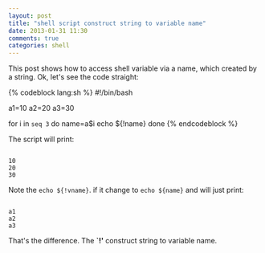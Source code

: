 ```yaml
---
layout: post
title: "shell script construct string to variable name"
date: 2013-01-31 11:30
comments: true
categories: shell
---
```


This post shows how to access shell variable via a name, which created by a string. Ok, let's see the code straight:

{% codeblock lang:sh %}
#!/bin/bash

a1=10
a2=20
a3=30

for i in `seq 3`
do
        name=a$i
        echo ${!name}
done
{% endcodeblock %}

The script will print:

<code>
10  
20  
30  
</code>

Note the `echo ${!vname}`. if it change to `echo ${name}` and will just print:

<code>
a1  
a2  
a3  
</code>

That's the difference. The **`!'** construct string to variable name.
